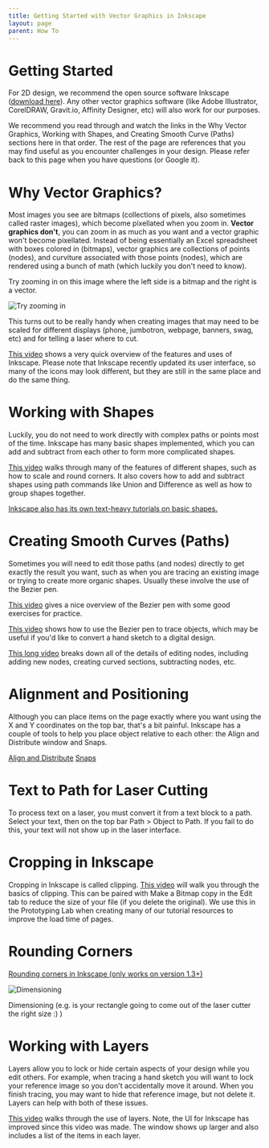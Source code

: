 ```yaml
---
title: Getting Started with Vector Graphics in Inkscape
layout: page
parent: How To
---
```


# Getting Started
For 2D design, we recommend the open source software Inkscape ([download here](https://inkscape.org/en/release/)). Any other vector graphics software (like Adobe Illustrator, CorelDRAW, Gravit.io, Affinity Designer, etc) will also work for our purposes.

We recommend you read through and watch the links in the Why Vector Graphics, Working with Shapes, and Creating Smooth Curve (Paths) sections here in that order. The rest of the page are references that you may find useful as you encounter challenges in your design. Please refer back to this page when you have questions (or Google it).

# Why Vector Graphics?
Most images you see are bitmaps (collections of pixels, also sometimes called raster images), which become pixellated when you zoom in. **Vector graphics don't**, you can zoom in as much as you want and a vector graphic won't become pixellated. Instead of being essentially an Excel spreadsheet with boxes colored in (bitmaps), vector graphics are collections of points (nodes), and curviture associated with those points (nodes), which are rendered using a bunch of math (which luckily you don't need to know).

Try zooming in on this image where the left side is a bitmap and the right is a vector.

![Try zooming in](/assets/how_to/rasterVsVector.svg)

This turns out to be really handy when creating images that may need to be scaled for different displays (phone, jumbotron, webpage, banners, swag, etc) and for telling a laser where to cut.

[This video](https://www.youtube.com/watch?v=pa6a7oz7vEE) shows a very quick overview of the features and uses of Inkscape. Please note that Inkscape recently updated its user interface, so many of the icons may look different, but they are still in the same place and do the same thing.

# Working with Shapes
Luckily, you do not need to work directly with complex paths or points most of the time. Inkscape has many basic shapes implemented, which you can add and subtract from each other to form more complicated shapes.

[This video](https://www.youtube.com/watch?v=2-EH-9GaUOs) walks through many of the features of different shapes, such as how to scale and round corners. It also covers how to add and subtract shapes using path commands like Union and Difference as well as how to group shapes together.

[Inkscape also has its own text-heavy tutorials on basic shapes.](https://inkscape.org/doc/tutorials/shapes/tutorial-shapes.html)

# Creating Smooth Curves (Paths)
Sometimes you will need to edit those paths (and nodes) directly to get exactly the result you want, such as when you are tracing an existing image or trying to create more organic shapes. Usually these involve the use of the Bezier pen.

[This video](https://www.youtube.com/watch?v=ABVLbqeZO6Q) gives a nice overview of the Bezier pen with some good exercises for practice.

[This video](https://www.youtube.com/watch?v=sagrkdmC_BI) shows how to use the Bezier pen to trace objects, which may be useful if you'd like to convert a hand sketch to a digital design. 

[This long video](https://www.youtube.com/watch?v=dVjJfx2oc5w) breaks down all of the details of editing nodes, including adding new nodes, creating curved sections, subtracting nodes, etc.

# Alignment and Positioning
Although you can place items on the page exactly where you want using the X and Y coordinates on the top bar, that's a bit painful. Inkscape has a couple of tools to help you place object relative to each other: the Align and Distribute window and Snaps.

[Align and Distribute](https://www.youtube.com/watch?v=MNgjZDkQW1w)
[Snaps](https://www.youtube.com/watch?v=tO8042mFRl8)

# Text to Path for Laser Cutting
To process text on a laser, you must convert it from a text block to a path. Select your text, then on the top bar Path > Object to Path. If you fail to do this, your text will not show up in the laser interface.

# Cropping in Inkscape
Cropping in Inkscape is called clipping. [This video](https://youtu.be/v-JxhF3D4No?t=10) will walk you through the basics of clipping. This can be paired with Make a Bitmap copy in the Edit tab to reduce the size of your file (if you delete the original). We use this in the Prototyping Lab when creating many of our tutorial resources to improve the load time of pages.

# Rounding Corners
[Rounding corners in Inkscape (only works on version 1.3+)](https://superuser.com/questions/640954/inkscape-rounding-corners-of-shapes)

![Dimensioning](/assets/how_to/dimensioning.svg)

Dimensioning (e.g. is your rectangle going to come out of the laser cutter the right size :) )

# Working with Layers
Layers allow you to lock or hide certain aspects of your design while you edit others. For example, when tracing a hand sketch you will want to lock your reference image so you don't accidentally move it around. When you finish tracing, you may want to hide that reference image, but not delete it. Layers can help with both of these issues.

[This video](https://www.youtube.com/watch?v=d2MO25zNYW8) walks through the use of layers. Note, the UI for Inkscape has improved since this video was made. The window shows up larger and also includes a list of the items in each layer.